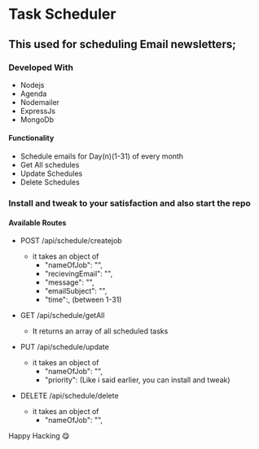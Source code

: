 # Task Scheduler

## This used for scheduling Email newsletters;

### Developed With

* Nodejs
* Agenda
* Nodemailer
* ExpressJs
* MongoDb


#### Functionality

- Schedule emails for Day(n)(1-31) of every month
- Get All schedules
- Update Schedules
- Delete Schedules


### Install and tweak to your satisfaction and also start the repo


#### Available Routes

- POST /api/schedule/createjob
    * it takes an object of 
        * "nameOfJob": "",
	    * "recievingEmail": "",
	    * "message": "",
	    * "emailSubject": "",
	    * "time":, (between 1-31)

- GET /api/schedule/getAll 
    * It returns an array of all scheduled tasks

- PUT /api/schedule/update
    * it takes an object of 
        * "nameOfJob": "",
	    * "priority": (Like i said earlier, you can install and tweak)

- DELETE /api/schedule/delete
    * it takes an object of 
        * "nameOfJob": "",


Happy Hacking :yum: